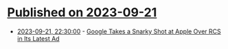# [Published on 2023-09-21](index.md)

* [2023-09-21, 22:30:00](https://tech.slashdot.org/story/23/09/21/1943237/google-takes-a-snarky-shot-at-apple-over-rcs-in-its-latest-ad?utm_source=rss1.0mainlinkanon&utm_medium=feed) - [Google Takes a Snarky Shot at Apple Over RCS in Its Latest Ad](https://tech.slashdot.org/story/23/09/21/1943237/google-takes-a-snarky-shot-at-apple-over-rcs-in-its-latest-ad?utm_source=rss1.0mainlinkanon&utm_medium=feed)
